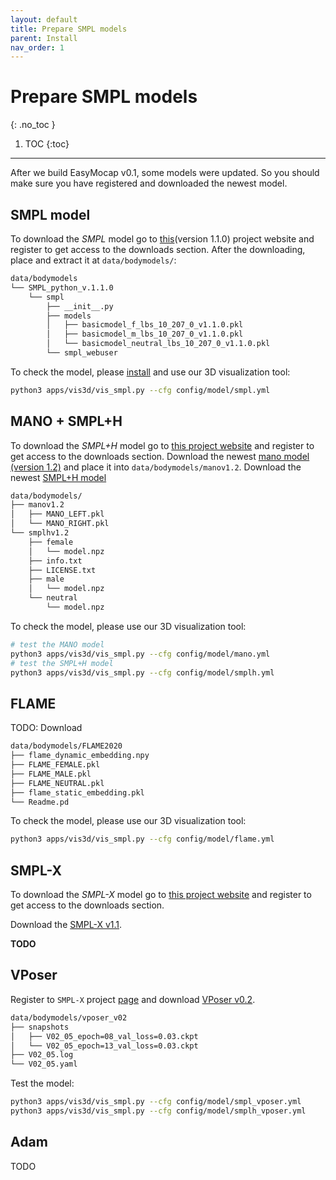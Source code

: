```yaml
---
layout: default
title: Prepare SMPL models
parent: Install
nav_order: 1
---
```



# Prepare SMPL models

{: .no_toc }

1. TOC
{:toc}
---

After we build EasyMocap v0.1, some models were updated. So you should make sure you have registered and downloaded the newest model.

## SMPL model

To download the *SMPL* model go to [this](http://smpl.is.tue.mpg.de)(version 1.1.0) project website and register to get access to the downloads section. After the downloading, place and extract it at `data/bodymodels/`:

```bash
data/bodymodels
└── SMPL_python_v.1.1.0
    └── smpl
        ├── __init__.py
        ├── models
        │   ├── basicmodel_f_lbs_10_207_0_v1.1.0.pkl
        │   ├── basicmodel_m_lbs_10_207_0_v1.1.0.pkl
        │   └── basicmodel_neutral_lbs_10_207_0_v1.1.0.pkl
        └── smpl_webuser
```

To check the model, please [install](install_vis3d.md) and use our 3D visualization tool:

```bash
python3 apps/vis3d/vis_smpl.py --cfg config/model/smpl.yml
```

## MANO + SMPL+H

To download the *SMPL+H* model go to [this project website](http://mano.is.tue.mpg.de) and register to get access to the downloads section. Download the newest [mano model (version 1.2)](https://psfiles.is.tuebingen.mpg.de/downloads/mano/mano_v1_2-zip) and place it into `data/bodymodels/manov1.2`. Download the newest [SMPL+H model](https://psfiles.is.tuebingen.mpg.de/downloads/mano/smplh-tar-xz)

```bash
data/bodymodels/
├── manov1.2
│   ├── MANO_LEFT.pkl
│   └── MANO_RIGHT.pkl
└── smplhv1.2
    ├── female
    │   └── model.npz
    ├── info.txt
    ├── LICENSE.txt
    ├── male
    │   └── model.npz
    └── neutral
        └── model.npz
```

To check the model, please use our 3D visualization tool:

```bash
# test the MANO model
python3 apps/vis3d/vis_smpl.py --cfg config/model/mano.yml
# test the SMPL+H model
python3 apps/vis3d/vis_smpl.py --cfg config/model/smplh.yml
```

## FLAME

TODO: Download

```bash
data/bodymodels/FLAME2020
├── flame_dynamic_embedding.npy
├── FLAME_FEMALE.pkl
├── FLAME_MALE.pkl
├── FLAME_NEUTRAL.pkl
├── flame_static_embedding.pkl
└── Readme.pd
```

To check the model, please use our 3D visualization tool:

```bash
python3 apps/vis3d/vis_smpl.py --cfg config/model/flame.yml
```

## SMPL-X

To download the *SMPL-X* model go to [this project website](https://smpl-x.is.tue.mpg.de) and register to get access to the downloads section. 

Download the [SMPL-X v1.1](https://download.is.tue.mpg.de/download.php?domain=smplx&sfile=models_smplx_v1_1.zip).

**TODO**

## VPoser

Register to `SMPL-X` project [page](https://smpl-x.is.tue.mpg.de) and download [VPoser v0.2](https://download.is.tue.mpg.de/download.php?domain=smplx&sfile=V02_05.zip).

```bash
data/bodymodels/vposer_v02
├── snapshots
│   ├── V02_05_epoch=08_val_loss=0.03.ckpt
│   └── V02_05_epoch=13_val_loss=0.03.ckpt
├── V02_05.log
└── V02_05.yaml
```

Test the model:

```bash
python3 apps/vis3d/vis_smpl.py --cfg config/model/smpl_vposer.yml
python3 apps/vis3d/vis_smpl.py --cfg config/model/smplh_vposer.yml
```

## Adam

TODO